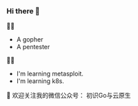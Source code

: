 ### Hi there 👋

👨‍💻‍
- A gopher
- A pentester

🧗‍♂️
- I'm learning metasploit.
- I'm learning k8s.

🔗
欢迎关注我的微信公众号：
初识Go与云原生
<!--
**cutesuhao/cutesuhao** is a ✨ _special_ ✨ repository because its `README.md` (this file) appears on your GitHub profile.

Here are some ideas to get you started:

- 🔭 I’m currently working on ...
- 🌱 I’m currently learning ...
- 👯 I’m looking to collaborate on ...
- 🤔 I’m looking for help with ...
- 💬 Ask me about ...
- 📫 How to reach me: ...
- 😄 Pronouns: ...
- ⚡ Fun fact: ...
-->

